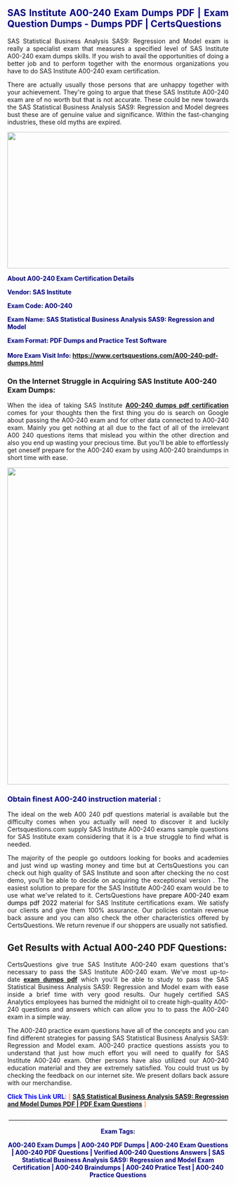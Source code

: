 <h2 style="text-align: justify;"><span style="color: #000080;">SAS Institute A00-240 Exam Dumps PDF | Exam Question Dumps - Dumps PDF | CertsQuestions</span></h2>
<p style="text-align: justify;">SAS Statistical Business Analysis SAS9: Regression and Model exam is really a specialist exam that measures a specified level of SAS Institute  A00-240 exam dumps skills. If you wish to avail the opportunities of doing a better job and to perform together with the enormous organizations you have to do SAS Institute A00-240 exam certification.</p>
<p style="text-align: justify;">There are actually usually those persons that are unhappy together with your achievement. They're going to argue that these SAS Institute  A00-240 exam are of no worth but that is not accurate. These could be new towards the SAS Statistical Business Analysis SAS9: Regression and Model degrees bust these are of genuine value and significance. Within the fast-changing industries, these old myths are expired.</p>
<p><img style="display: block; margin-left: auto; margin-right: auto;" src="https://i.imgur.com/eaP4ae9.png" width="840" height="310" /></p>
<p><span style="color: #000080;"><strong>About A00-240 Exam Certification Details</strong></span></p>
<p><span style="color: #000080;"><strong>Vendor: SAS Institute<br /></strong></span></p>
<p><span style="color: #000080;"><strong>Exam Code: A00-240</strong></span></p>
<p><span style="color: #000080;"><strong>Exam Name: SAS Statistical Business Analysis SAS9: Regression and Model</strong></span></p>
<p><span style="color: #000080;"><strong>Exam Format: PDF Dumps and Practice Test Software<br /><br />More Exam Visit Info: <span style="color: #ff6600;"><a href="https://www.certsquestions.com/A00-240-pdf-dumps.html">https://www.certsquestions.com/A00-240-pdf-dumps.html</a></span></strong></span></p>
<h3>On the Internet Struggle in Acquiring SAS Institute A00-240 Exam Dumps:</h3>
<p style="text-align: justify;">When the idea of taking SAS Institute <a href="https://www.certsquestions.com/A00-240-pdf-dumps.html"><strong> A00-240 dumps pdf certification</strong></a> comes for your thoughts then the first thing you do is search on Google about passing the A00-240 exam and for other data connected to A00-240 exam. Mainly you get nothing at all due to the fact of all of the irrelevant A00 240 questions items that mislead you within the other direction and also you end up wasting your precious time. But you'll be able to effortlessly get oneself prepare for the A00-240 exam by using A00-240 braindumps in short time with ease.</p>
<p><a href="https://www.certsquestions.com/A00-240-pdf-dumps.html"><img style="display: block; margin-left: auto; margin-right: auto;" src="https://i.imgur.com/pxhoKQ2.png" width="720" /></a></p>
<h3><span style="color: #000080;">Obtain finest  A00-240 instruction material :</span></h3>
<p style="text-align: justify;">The ideal on the web A00 240 pdf questions material is available but the difficulty comes when you actually will need to discover it and luckily Certsquestions.com supply SAS Institute A00-240 exams sample questions for SAS Institute  exam considering that it is a true struggle to find what is needed.</p>
<p style="text-align: justify;">The majority of the people go outdoors looking for books and academies and just wind up wasting money and time but at CertsQuestions you can check out high quality of SAS Institute  and soon after checking the no cost demo, you'll be able to decide on acquiring the exceptional version . The easiest solution to prepare for the SAS Institute A00-240 exam would be to use what we've related to it. CertsQuestions have <span style="color: #000000;">prepare A00-240 exam dumps pdf 2022</span> material for SAS Institute certifications exam. We satisfy our clients and give them 100% assurance. Our policies contain revenue back assure and you can also check the other characteristics offered by CertsQuestions. We return revenue if our shoppers are usually not satisfied.</p>
<h2>Get Results with Actual A00-240 PDF Questions:</h2>
<p style="text-align: justify;">CertsQuestions give true SAS Institute A00-240 exam questions that's necessary to pass the SAS Institute  A00-240 exam. We've most up-to-date<strong>&nbsp;<a href="https://www.certsquestions.com/">exam dumps pdf</a></strong>&nbsp;which you'll be able to study to pass the SAS Statistical Business Analysis SAS9: Regression and Model exam with ease inside a brief time with very good results. Our hugely certified SAS Analytics employees has burned the midnight oil to create high-quality A00-240 questions and answers which can allow you to to pass the A00-240 exam in a simple way.</p>
<p style="text-align: justify;">The A00-240 practice exam questions have all of the concepts and you can find different strategies for passing SAS Statistical Business Analysis SAS9: Regression and Model exam. A00-240 practice questions assists you to understand that just how much effort you will need to qualify for SAS Institute  A00-240 exam. Other persons have also utilized our A00-240 education material and they are extremely satisfied. You could trust us by checking the feedback on our internet site. We present dollars back assure with our merchandise.</p>
<p style="text-align: justify;"><span style="color: #0000ff;"><strong>Click This Link URL</strong>:</span> <span style="color: #ff6600;">[ <strong><a href="https://www.certsquestions.com/sas-analytics-certification.html">SAS Statistical Business Analysis SAS9: Regression and Model Dumps PDF | PDF Exam Questions</a></strong> ]</span></p>
<p style="text-align: center;">______________________________________________________________________________</p>
<p style="text-align: center;"><span style="color: #000080;"><strong>Exam Tags:</strong></span></p>
<p style="text-align: center;"><span style="color: #000080;"><strong>A00-240 Exam Dumps | A00-240 PDF Dumps | A00-240 Exam Questions | A00-240 PDF Questions | Verified A00-240 Questions Answers | SAS Statistical Business Analysis SAS9: Regression and Model Exam Certification | A00-240 Braindumps | A00-240 Pratice Test | A00-240 Practice Questions</strong></span></p>
